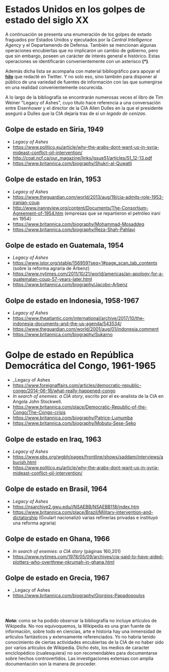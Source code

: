 # Estados Unidos en los golpes de estado del siglo XX
A continuación se presenta una enumeración de los golpes de estado fraguados por Estados Unidos y ejecutados por la _Central Intelligence Agency_ y el Departamendo de Defensa. También se mencionan algunas operaciones encubiertas que no implicaron un cambio de gobierno, pero que sin embargo, poseen un carácter de interés general e histórico. Estas operaciones se identificarán convenientemente con un asterisco **(&ast;)**.

Además dicha lista se acompaña con material bibliográfico para apoyar el **[hilo](https://twitter.com/Hilo_Scientia/status/1093249750319681538)** que redacté en Twitter. Y no solo eso, sino también para disponer al público de una variedad de fuentes de información con las que sumergirse en una realidad convenientemente oscurecida.

A lo largo de la bibliografía se encontrarán numerosas veces el libro de Tim Weiner "Legacy of Ashes", cuyo título hace referencia a una conversación entre Eisenhower y el director de la CIA Allen Dulles en la que el presidente aseguró a Dulles que la CIA dejaría tras de sí un _legado de cenizas_. 

## Golpe de estado en Siria, 1949
* _Legacy of Ashes_
* https://www.politico.eu/article/why-the-arabs-dont-want-us-in-syria-mideast-conflict-oil-intervention/
* http://coat.ncf.ca/our_magazine/links/issue51/articles/51_12-13.pdf
* https://www.britannica.com/biography/Shukri-al-Quwatli

## Golpe de estado en Irán, 1953
* _Legacy of Ashes_
* https://www.theguardian.com/world/2013/aug/19/cia-admits-role-1953-iranian-coup
* http://www.iranreview.org/content/Documents/The-Consortium-Agreement-of-1954.htm (empresas que se repartieron el petróleo iraní en 1954)
* https://www.britannica.com/biography/Mohammad-Mosaddeq
* https://www.britannica.com/biography/Reza-Shah-Pahlavi

## Golpe de estado en Guatemala, 1954
* _Legacy of Ashes_
* https://www.jstor.org/stable/156959?seq=1#page_scan_tab_contents (sobre la reforma agraria de Árbenz)
* https://www.nytimes.com/2011/10/21/world/americas/an-apology-for-a-guatemalan-coup-57-years-later.html
* https://www.britannica.com/biography/Jacobo-Arbenz

## Golpe de estado en Indonesia, 1958-1967
* _Legacy of Ashes_
* https://www.theatlantic.com/international/archive/2017/10/the-indonesia-documents-and-the-us-agenda/543534/
* https://www.theguardian.com/world/2001/aug/01/indonesia.comment
* https://www.britannica.com/biography/Sukarno

# Golpe de estado en República Democrática del Congo, 1961-1965
* _Legacy of Ashes
* https://www.foreignaffairs.com/articles/democratic-republic-congo/2014-06-16/what-really-happened-congo
* _In search of enemies: a CIA story_, escrito por el ex-analista de la CIA en Angola John Stockwell.
* https://www.britannica.com/place/Democratic-Republic-of-the-Congo/The-Congo-crisis
* https://www.britannica.com/biography/Patrice-Lumumba
* https://www.britannica.com/biography/Mobutu-Sese-Seko

## Golpe de estado en Iraq, 1963
* _Legacy of Ashes_
* https://www.pbs.org/wgbh/pages/frontline/shows/saddam/interviews/aburish.html
* https://www.politico.eu/article/why-the-arabs-dont-want-us-in-syria-mideast-conflict-oil-intervention/

## Golpe de estado en Brasil, 1964
* _Legacy of Ashes_
* https://nsarchive2.gwu.edu//NSAEBB/NSAEBB118/index.htm
* https://www.britannica.com/place/Brazil/Military-intervention-and-dictatorship (Goulart nacionalizó varias refinerías privadas e instituyó una reforma agraria)

## Golpe de estado en Ghana, 1966
* _In search of enemies: a CIA story_ (páginas 160,201)
* https://www.nytimes.com/1978/05/09/archives/cia-said-to-have-aided-plotters-who-overthrew-nkrumah-in-ghana.html

## Golpe de estado en Grecia, 1967
* _Legacy of Ashes
* https://www.britannica.com/biography/Giorgios-Papadopoulos

<br><br>

**_Nota:_** como se ha podido observar la bibliografía no incluye artículos de Wikipedia. No nos equivoquemos, la Wikipedia es una gran fuente de información, sobre todo en ciencias, arte e historia hay una inmensidad de artículos fantásticos y extensamente referenciados. Yo no habría tenido conocimiento de ciertas actividades encubiertas de la CIA de no haber sido por varios artículos de Wikipedia. Dicho ésto, los medios de caracter enciclopédico (cualesquiera) no son recomendables para documentarse sobre hechos controvertidos. Las investigaciones extensas con amplia documentación son la manera de proceder.
